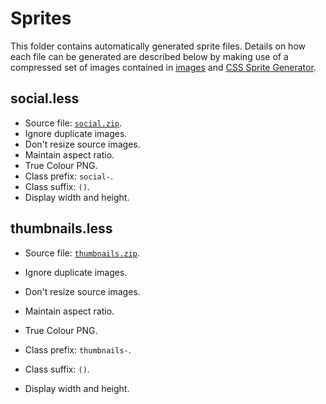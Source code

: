 # Sprites

This folder contains automatically generated sprite files. Details on how each file can be generated are described below by making use of a compressed set of images contained in [images][images] and [CSS Sprite Generator][spritegen].

## social.less

- Source file: [`social.zip`][social].
- Ignore duplicate images.
- Don't resize source images.
- Maintain aspect ratio.
- True Colour PNG.
- Class prefix: `social-`.
- Class suffix: `()`.
- Display width and height.

## thumbnails.less

- Source file: [`thumbnails.zip`][thumbnails].
- Ignore duplicate images.
- Don't resize source images.
- Maintain aspect ratio.
- True Colour PNG.
- Class prefix: `thumbnails-`.
- Class suffix: `()`.
- Display width and height.

  [images]: https://github.com/aeurielesn/loleventvods/tree/master/images
  [spritegen]: http://spritegen.website-performance.org
  [social]: https://github.com/aeurielesn/loleventvods/raw/master/images/social.zip
  [thumbnails]: https://github.com/aeurielesn/loleventvods/raw/master/images/thumbnails.zip
